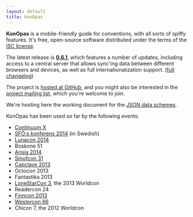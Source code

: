 ```yaml
---
layout: default
title: KonOpas
---
```


**KonOpas** is a mobile-friendly guide for conventions, with all sorts of spiffy features. It's free, open-source software distributed under the terms of the [ISC license](http://en.wikipedia.org/wiki/ISC_license).

The latest release is **[0.6.1](https://github.com/eemeli/konopas/releases/tag/0.6.1)**, which features a number of updates, including access to a central server that allows sync'ing data between different browsers and devices, as well as full internationalization support. <span class="meta">(<a href="https://github.com/eemeli/konopas/blob/master/CHANGELOG.md">full changelog</a>)</span>

The project is [hosted at GitHub](https://github.com/eemeli/konopas), and you might also be interested in the [project mailing list](https://groups.google.com/d/forum/konopas-dev), which you're welcome to join.

We're hosting here the working document for the [JSON data schemes](/data-fmt).

KonOpas has been used so far by the following events:

<ul class="twocol">
<li><a href="http://schedulecx.continuum.org.au/">Continuum X</a>
<li><a href="http://konferens2014.sfoe.eu/">SFÖ:s konferens 2014</a> (in Swedish)
<li><a href="http://2014.lunacon.org/guide/">Lunacon 2014</a>
<li>Boskone 51
<li><a href="http://guide.2014.arisia.org/">Arisia 2014</a>
<li><a href="http://dev.konopas.org/smofcon">Smofcon 31</a>
<li><a href="http://www.capclave.org/capclave/capclave13/konopas/">Capclave 2013</a>
<li>Octocon 2013
<li>Fantastika 2013
<li><a href="http://www.lonestarcon3.org/guide/">LoneStarCon 3</a>, the 2013 Worldcon
<li>Readercon 24
<li><a href="http://m.finncon.org/2013/">Finncon 2013</a>
<li><a href="http://www.westercon66.org/schedule/">Westercon 66</a>
<li>Chicon 7, the 2012 Worldcon
</ul>
<br clear="all">

